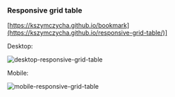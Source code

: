 ### Responsive grid table

[https://kszymczycha.github.io/bookmark](https://kszymczycha.github.io/responsive-grid-table/)]

Desktop:

![desktop-responsive-grid-table](https://github.com/kszymczycha/responsive-grid-table/assets/30631373/ec4a104c-07e8-4c83-9316-2e681d281828)

Mobile:

![mobile-responsive-grid-table](https://github.com/kszymczycha/responsive-grid-table/assets/30631373/79b7f669-0030-4284-87e4-fc907f3f1814)
